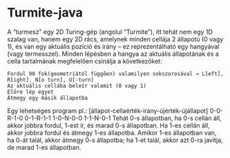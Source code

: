 # Turmite-java

A “turmesz” egy 2D Turing-gép (angolul “Turmite”), itt tehát nem egy 1D szalag van, hanem egy 2D rács, amelynek minden cellája 2 állapotú (0 vagy 1), és van egy aktuális pozíció és irány – ez reprezentálható egy hangyával (vagy termesszel). Minden lépésben a hangya az aktuális állapotának és a cella tartalmának megfelelően csinálja a következőket:

    Fordul 90 fok(geometriától függően) valamilyen sokszorosával → L[eft], R[ight], N[o turn], U[-turn]
    Az aktuális cellába beleír valamit (0 vagy 1)
    Előre lép egyet
    Átmegy egy másik állapotba

Egy lehetséges program pl.:
[állapot-cellaérték-irány-újérték-újállapot]
0-0-R-1-0
0-1-R-1-1
1-0-N-0-0
1-1-N-0-1
Tehát 0-s állapotban, ha 0-s cellán áll, akkor jobbra fordul, 1-est ír, és marad 0-s állapotban. Ha 1-es cellán áll, akkor jobbra fordul és átmegy 1-es állapotba. Amikor 1-es állapotban van, ha 0-át talál, akkor átmegy 0-s állapotba; ha 1-et talál, akkor azt 0-ra javítja, de marad 1-es állapotban.
